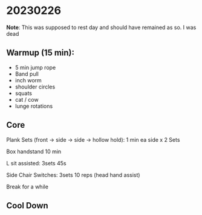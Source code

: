 # 20230226
**Note**: This was supposed to rest day and should have remained as so. I was dead

## Warmup (15 min):
- 5 min jump rope
- Band pull
- inch worm
- shoulder circles
- squats
- cat / cow
- lunge rotations

## Core

Plank Sets (front -> side -> side -> hollow hold): 1 min ea side x 2 Sets

Box handstand 10 min

L sit assisted:  3sets 45s

Side Chair Switches: 3sets 10 reps (head hand assist)

Break for a while

## Cool Down
